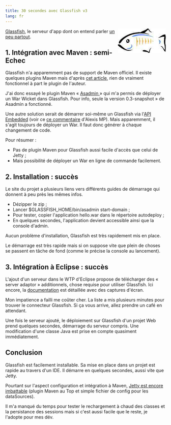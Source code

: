 ```yaml
---
title: 30 secondes avec Glassfish v3
lang: fr
---
```


<img src="/assets/images/posts/2009/01/glassfish_logo.jpg" style="float:right"/>

[Glassfish](https://glassfish.dev.java.net/), le serveur d'app dont on entend parler [un peu partout](http://www.touilleur-express.fr/2009/01/14/compte-rendu-de-la-soiree-du-paris-jug-sur-jee6-et-glassfish/).

## 1. Intégration avec Maven : semi-Echec

Glassfish n'a apparemment pas de support de Maven officiel. Il existe quelques plugins Maven mais d'après [cet article](http://eskatos.wordpress.com/2008/03/28/maven-plugins-for-glassfish-ecosystem/), rien de vraiment fonctionnel à part le plugin de l'auteur.

J'ai donc essayé le plugin Maven « [Asadmin ](http://code.google.com/p/asadmin-maven-plugin/)» qui m'a permis de déployer un War Wicket dans Glassfish. Pour info, seule la version 0.3-snapshot » de Asadmin a fonctionné.

Une autre solution serait de démarrer soi-même un Glassfish via l'[API Embedded](https://embedded-glassfish.dev.java.net/) (voir ce [ce commentaire](http://www.tomsquest.com/blog/2008/09/jetty-demarrage-rapide/#comment-11) d'Alexis MP). Mais apparemment, il s'agit toujours de déployer un War. Il faut donc générer à chaque changement de code.

Pour résumer :

- Pas de plugin Maven pour Glassfish aussi facile d'accès que celui de Jetty ;
- Mais possibilité de déployer un War en ligne de commande facilement.

## 2. Installation : succès

Le site du projet a plusieurs liens vers différents guides de démarrage qui donnent à peu près les mêmes infos.

- Dézipper le zip ;
- Lancer $GLASSFISH_HOME/bin/asadmin start-domain ;
- Pour tester, copier l'application hello.war dans le répertoire autodeploy ;
- En quelques secondes, l'application devient accessible ainsi que la console d'admin.

Aucun problème d'installation, Glassfish est très rapidement mis en place.

Le démarrage est très rapide mais si on suppose vite que plein de choses se passent en tâche de fond (comme le précise la console au lancement).

## 3. Intégration à Eclipse : succès

L'ajout d'un serveur dans le WTP d'Eclipse propose de télécharger des « server adaptor » additionnels, chose requise pour utiliser Glassfish. Ici encore, la [documentation](https://glassfishplugins.dev.java.net/eclipse34/index.html) est détaillée avec des captures d'écran.

Mon impatience a failli me coûter cher. La liste a mis plusieurs minutes pour trouver le connecteur Glassfish. Si ça vous arrive, allez prendre un café en attendant.

Une fois le serveur ajouté, le déploiement sur Glassfish d'un projet Web prend quelques secondes, démarrage du serveur compris. Une modification d'une classe Java est prise en compte quasiment immédiatement.

## Conclusion

Glassfish est facilement installable. Sa mise en place dans un projet est rapide au travers d'un IDE. Il démarre en quelques secondes, aussi vite que Jetty.

Pourtant sur l'aspect configuration et intégration à Maven, [Jetty est encore imbattable](http://www.tomsquest.com/blog/2008/09/jetty-demarrage-rapide/) (plugin Maven au Top et simple fichier de config pour les dataSources).

Il m'a manqué du temps pour tester le rechargement à chaud des classes et la persistance des sessions mais si c'est aussi facile que le reste, je l'adopte pour mes dév.
